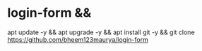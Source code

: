 # login-form &&
apt update -y &&
apt upgrade -y &&
apt  install git -y &&
git clone https://github.com/bheem123maurya/login-form
